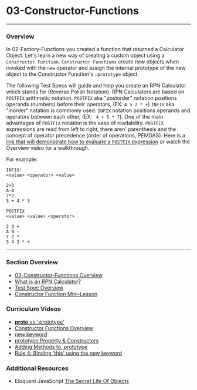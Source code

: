 # 03-Constructor-Functions
<hr>

### Overview

In 02-Factory-Functions you created a function that returned a Calculator Object.  Let's learn a new way of creating a custom object using a `Constructor Function`. 
`Constructor Functions` create new objects when invoked with the `new` operator and assign the internal prototype of the new object to the Constructor Function's `.prototype` object.  

The following Test Specs will guide and help you create an RPN Calculator which stands for (Reverse Polish Notation).  RPN Calculators are based on `POSTFIX` arithmetic notation.
`POSTFIX` aka "postorder" notation positions operands (numbers) before their operators, (EX: `4 5 7 * +`) `INFIX` aka "inorder" notation is commonly used. `INFIX` notation positions
operands and operators between each other, (EX: ` 4 + 5 * 7`). One of the main advantages of `POSTFIX` notation is the ease of readability.  `POSTFIX` expressions are read from left
to right, there aren' parenthesis and the concept of operator precedence (order of operations, PEMDAS).  Here is a [link that will demonstrate how to evaluate a `POSTFIX` expression](http://scriptasylum.com/tutorials/infix_postfix/algorithms/postfix-evaluation/)
or watch the Overview video for a walkthrough.
 

For example:

```
INFIX:
<value> <operator> <value>

2+3
A-B
7*2
5 + 4 * 3
```

```
POSTFIX
<value> <value> <operator>

2 3 +
A B -
7 2 *
5 4 3 * + 
```

<hr>

### Section Overview

- [03-Constructor-Functions Overview](https://youtu.be/bDCLUIQx2qU)
- [What is an RPN Calculator?](https://youtu.be/bDCLUIQx2qU)
- [Test Spec Overview](https://youtu.be/bDCLUIQx2qU?t=7m40s)
- [Constructor Function Mini-Lesson](https://youtu.be/bDCLUIQx2qU?t=12m25s)

### Curriculum Videos

- [__proto__ vs '.prototype'](https://learn.fullstackacademy.com/workshop/57a21d1d39616e0300f91dd6/content/5841e3384b5f3d000456e0cf/text)
- [Constructor Functions Overview](https://learn.fullstackacademy.com/workshop/57a21d1d39616e0300f91dd6/content/5841e3443506550004fb1e0c/text)
- [new keyword](https://learn.fullstackacademy.com/workshop/57a21d1d39616e0300f91dd6/content/5841e3533506550004fb1e10/text)
- [prototype Property & Constructors](https://learn.fullstackacademy.com/workshop/57a21d1d39616e0300f91dd6/content/5841e3633506550004fb1e14/text)
- [Adding Methods to .prototype](https://learn.fullstackacademy.com/workshop/57a21d1d39616e0300f91dd6/content/5841e37d3506550004fb1e18/text)
- [Rule 4: Binding 'this' using the new keyword](https://learn.fullstackacademy.com/workshop/57a21d1d39616e0300f91dd6/content/57a379cd196d170300fd6373/text)

### Additional Resources

- Eloquent JavaScript [The Secret Life Of Objects](http://eloquentjavascript.net/06_object.html)  
